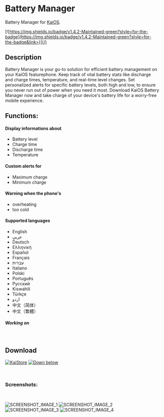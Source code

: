 # Battery Manager
Battery Manager for [KaiOS](https://www.kaiostech.com).
<br>

[![https://img.shields.io/badge/v1.4.2-Maintained-green?style=for-the-badge](https://img.shields.io/badge/v1.4.2-Maintained-green?style=for-the-badge&link=)](/)

## Description
Battery Manager is your go-to solution for efficient battery management on your KaiOS featurephone. Keep track of vital battery stats like discharge and charge times, temperature, and real-time level changes. Set personalized alerts for specific battery levels, both high and low, to ensure you never run out of power when you need it most. Download KaiOS Battery Manager now and take charge of your device's battery life for a worry-free mobile experience.
<br>
## Functions:
#### Display informations about
* Battery level
* Charge time
* Discharge time
* Temperature

#### Custom alerts for
* Maximum charge
* Minimum charge

#### Warning when the phone's
* overheating
* too cold

#### Supported languages
* English
* عربي
* Deutsch
* Ελληνική
* Español
* Français
* עברית
* Italiano
* Polski
* Português
* Русский
* Kiswahili
* Türkçe
* اردو
* 中文（简体）
* 中文（繁體）
##### Working on
<br>

## Download
[![KaiStore](https://img.shields.io/badge/KaiStore-6F02B5?logo=kaios)](https://www.kaiostech.com/store/apps/?bundle_id=kaios.app.batterymanager) [![Down below](https://img.shields.io/badge/ZIP-181717?logo=github)](https://github.com/W4IT-Dev/Battery-manager/releases/download/v1.4.1.1/Battery_Manager_v1.4.1.1_GitHub_release.zip)

<br>

### Screenshots:
<br>

![SCREENSHOT_IMAGE_1](https://github.com/W4IT-Dev/Battery-manager/assets/110252354/102b4268-cf3f-4dc4-945b-6280bc76749c)
![SCREENSHOT_IMAGE_2](https://github.com/W4IT-Dev/Battery-manager/assets/110252354/9117798e-773e-43f9-97ce-fc2d8e5123b4) ![SCREENSHOT_IMAGE_3](https://github.com/W4IT-Dev/Battery-manager/assets/110252354/57c11b03-8f75-458a-a1b2-3b7d46a2032f)
![SCREENSHOT_IMAGE_4](https://github.com/W4IT-Dev/Battery-manager/assets/110252354/252d6c90-d962-4eda-9564-4b8968820099)
